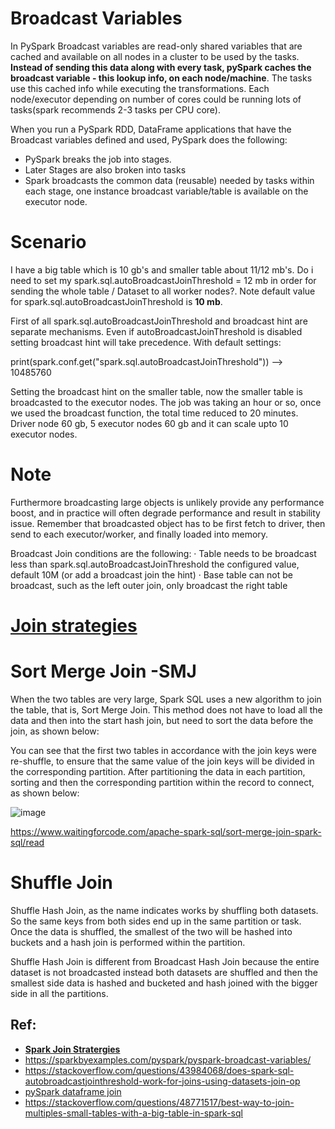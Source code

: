 # Broadcast Variables
In PySpark Broadcast variables are read-only shared variables that are cached and available on all nodes in
a cluster to be used by the tasks. **Instead of sending this data along with every task, pySpark caches the broadcast
variable - this lookup info, on each node/machine**. The tasks use this cached info while executing the transformations. Each
node/executor depending on number of cores could be running lots of tasks(spark recommends 2-3 tasks per CPU core).


When you run a PySpark RDD, DataFrame applications that have the Broadcast variables defined and used,
PySpark does the following:

- PySpark breaks the job into stages.
- Later Stages are also broken into tasks
- Spark broadcasts the common data (reusable) needed by tasks within each stage, one instance broadcast 
variable/table is available on the executor node.

# Scenario
I have a big table which is 10 gb's and smaller table about 11/12 mb's. Do i need to set my spark.sql.autoBroadcastJoinThreshold = 12 mb
in order for sending the whole table / Dataset to all worker nodes?. Note default value for spark.sql.autoBroadcastJoinThreshold is **10 mb**.

First of all spark.sql.autoBroadcastJoinThreshold and broadcast hint are separate mechanisms. Even if autoBroadcastJoinThreshold is 
disabled setting broadcast hint will take precedence. With default settings:

print(spark.conf.get("spark.sql.autoBroadcastJoinThreshold")) --> 10485760

Setting the broadcast hint on the smaller table, now the smaller table is broadcasted to the executor nodes. The job was taking an hour or so,
once we used the broadcast function, the total time reduced to 20 minutes. Driver node 60 gb, 5 executor nodes 60 gb  and it can scale upto
10 executor nodes.

# Note
Furthermore broadcasting large objects is unlikely provide any performance boost, and in practice will often degrade
performance and result in stability issue. Remember that broadcasted object has to be first fetch to driver, then 
send to each executor/worker, and finally loaded into memory.

Broadcast Join conditions are the following:
· Table needs to be broadcast less than  spark.sql.autoBroadcastJoinThreshold the configured value, default 10M (or add a broadcast join the hint)
· Base table can not be broadcast, such as the left outer join, only broadcast the right table

# [Join strategies](../join-strategies/README.md)

# Sort Merge Join -SMJ
When the two tables are very large, Spark SQL uses a new algorithm to join the table, that is, Sort Merge Join. This method does not have to
 load all the data and then into the start hash join, but need to sort the data before the join, as shown below:

You can see that the first two tables in accordance with the join keys were re-shuffle, to ensure that the same value of the join keys will be divided
in the corresponding partition. After partitioning the data in each partition, sorting and then the corresponding partition within the record to
 connect, as shown below:

![image](https://user-images.githubusercontent.com/52529498/155909404-7bfcbbc7-7ce2-478d-825d-b749dad3bc46.png)

https://www.waitingforcode.com/apache-spark-sql/sort-merge-join-spark-sql/read


# Shuffle Join
Shuffle Hash Join, as the name indicates works by shuffling both datasets. So the same keys from both sides end up in the same partition 
or task. Once the data is shuffled, the smallest of the two will be hashed into buckets and a hash join is performed within the partition.

Shuffle Hash Join is different from Broadcast Hash Join because the entire dataset is not broadcasted instead both datasets are shuffled 
and then the smallest side data is hashed and bucketed and hash joined with the bigger side in all the partitions.

Ref: 
-------------------
- **[Spark Join Stratergies](https://towardsdatascience.com/strategies-of-spark-join-c0e7b4572bcf)** 
- https://sparkbyexamples.com/pyspark/pyspark-broadcast-variables/
- https://stackoverflow.com/questions/43984068/does-spark-sql-autobroadcastjointhreshold-work-for-joins-using-datasets-join-op
- [pySpark dataframe join](https://sparkbyexamples.com/pyspark/pyspark-join-explained-with-examples)
- https://stackoverflow.com/questions/48771517/best-way-to-join-multiples-small-tables-with-a-big-table-in-spark-sql
